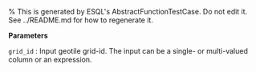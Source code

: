 % This is generated by ESQL's AbstractFunctionTestCase. Do not edit it. See ../README.md for how to regenerate it.

**Parameters**

`grid_id`
:   Input geotile grid-id. The input can be a single- or multi-valued column or an expression.

